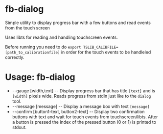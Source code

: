 fb-dialog
===========================
Simple utility to display progress bar with a few buttons and read events from the touch screen

Uses libts for reading and handling touchscreen events.

Before running you need to do `export TSLIB_CALIBFILE=[path_to_calibrationfile]` in order for the touch events to be handleled correctly.

# Usage: fb-dialog
* --gauge [width,text] -- Display progress bar that has title `[text]` and is `[width]` pixels wide. Reads progress from stdin just like to the `dialog` tool.
* --message [message] -- Display a message box with text `[message]`
* --confirm [button1-text, button2-text] -- Display two confirmation buttons with text and wait for touch events from touchscreen/libts. After a button is pressed the index of the pressed button (0 or 1) is printed to stdout.
